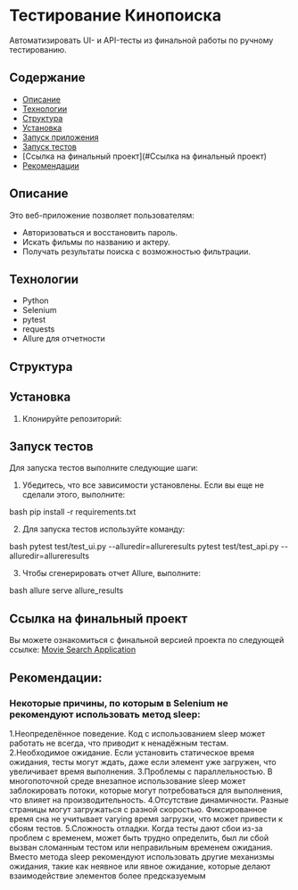 # Тестирование Кинопоиска
Автоматизировать UI- и API-тесты из финальной работы по ручному тестированию.
## Содержание

- [Описание](#описание)
- [Технологии](#технологии)
- [Структура](#структура)
- [Установка](#установка)
- [Запуск приложения](#запуск-приложения)
- [Запуск тестов](#запуск-тестов)
- [Ссылка на финальный проект](#Ссылка на финальный проект)
- [Рекомендации](#Рекомендации)

## Описание

Это веб-приложение позволяет пользователям:
- Авторизоваться и восстановить пароль.
- Искать фильмы по названию и актеру.
- Получать результаты поиска с возможностью фильтрации.

## Технологии

- Python
- Selenium
- pytest
- requests
- Allure для отчетности
## Структура


## Установка

1. Клонируйте репозиторий:


## Запуск тестов

Для запуска тестов выполните следующие шаги:

1. Убедитесь, что все зависимости установлены. Если вы еще не сделали этого, выполните:
   
bash
   pip install -r requirements.txt
   

2. Для запуска тестов используйте команду:
   
bash
   pytest test/test_ui.py --alluredir=allureresults
   pytest test/test_api.py --alluredir=allureresults
   

3. Чтобы сгенерировать отчет Allure, выполните:
   
bash
   allure serve allure_results
   

## Ссылка на финальный проект

Вы можете ознакомиться с финальной версией проекта по следующей ссылке: [Movie Search Application](https://github.com/yourusername/movie-search-app)
## Рекомендации:

### Некоторые причины, по которым в Selenium не рекомендуют использовать метод sleep:

1.Неопределённое поведение. Код с использованием sleep может работать не всегда, что приводит к ненадёжным тестам.  
2.Необходимое ожидание. Если установить статическое время ожидания, тесты могут ждать, даже если элемент уже загружен, что увеличивает время выполнения. 
3.Проблемы с параллельностью. В многопоточной среде внезапное использование sleep может заблокировать потоки, которые могут потребоваться для выполнения, что влияет на производительность. 
4.Отсутствие динамичности. Разные страницы могут загружаться с разной скоростью. Фиксированное время сна не учитывает varying время загрузки, что может привести к сбоям тестов. 
5.Сложность отладки. Когда тесты дают сбои из-за проблем с временем, может быть трудно определить, был ли сбой вызван сломанным тестом или неправильным временем ожидания. 
Вместо метода sleep рекомендуют использовать другие механизмы ожидания, такие как неявное или явное ожидание, которые делают взаимодействие элементов более предсказуемым
